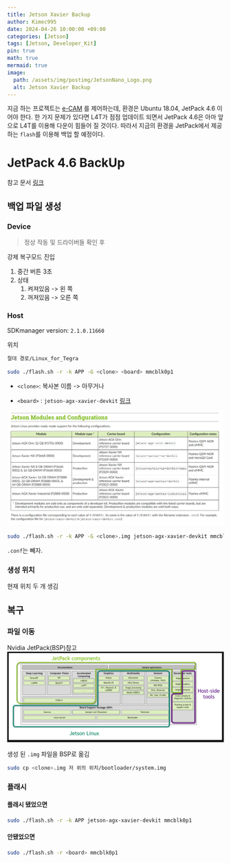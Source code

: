 ```yaml
---
title: Jetson Xavier Backup
author: Kimec995
date: 2024-04-26 10:00:00 +09:00
categories: [Jetson]
tags: [Jetson, Developer_Kit]
pin: true
math: true
mermaid: true
image: 
  path: /assets/img/postimg/JetsonNano_Logo.png
  alt: Jetson Xavier Backup
---
```

지금 하는 프로젝트는 [e-CAM](https://www.e-consystems.com/usb-cameras/imx290-low-light-usb-camera.asp) 를 제어하는데, 환경은 Ubuntu 18.04, JetPack 4.6 이어야 한다. 한 가지 문제가 있다면 L4T가 점점 업데이트 되면서 JetPack 4.6은 아마 앞으로 L4T를 이용해 다운이 힘들어 질 것이다. 따라서 지금의 환경을 JetPack에서 제공하는 `flash`를 이용해 백업 할 예정이다.

# JetPack 4.6 BackUp

참고 문서 [링크](https://docs.nvidia.com/jetson/archives/r34.1/DeveloperGuide/text/SD/FlashingSupport.html#to-clone-a-jetson-device-and-flash)


## 백업 파일 생성
### Device
> 정상 작동 및 드라이버들 확인 후

강제 복구모드 진입
1. 중간 버튼 3초
2. 상태
	1. 켜져있음 -> 왼 쪽
	2. 꺼져있음 -> 오른 쪽

### Host
SDKmanager version: `2.1.0.11660`

위치
```bash
절대 경로/Linux_for_Tegra
```

```bash
sudo ./flash.sh -r -k APP -G <clone> <board> mmcblk0p1
```

- `<clone>`: 복사본 이름 -> 아무거나

- `<board>` : `jetson-agx-xavier-devkit` [링크](https://docs.nvidia.com/jetson/archives/r34.1/DeveloperGuide/text/IN/QuickStart.html#jetson-modules-and-configurations)

![image.png](\assets\img\postimg\Jetson\Jetson_BackUP01.png)


```bash
sudo ./flash.sh -r -k APP -G <clone>.img jetson-agx-xavier-devkit mmcblk0p1
```

`.conf`는 빼자.

### 생성 위치
현재 위치
두 개 생김
## 복구

### 파일 이동
Nvidia JetPack(BSP)참고
![image.png](\assets\img\postimg\Jetson\Jetson_BackUP02.png)

생성 된 `.img` 파일을 BSP로 옮김

```bash
sudo cp <clone>.img 저 위의 위치/bootloader/system.img
```

### 플래시

#### 플래시 됐었으면
```bash
sudo ./flash.sh -r -k APP jetson-agx-xavier-devkit mmcblk0p1
```

#### 안됐었으면
```bash
sudo ./flash.sh -r <board> mmcblk0p1
```